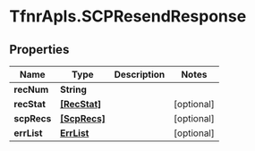 # TfnrApIs.SCPResendResponse

## Properties
Name | Type | Description | Notes
------------ | ------------- | ------------- | -------------
**recNum** | **String** |  | 
**recStat** | [**[RecStat]**](RecStat.md) |  | [optional] 
**scpRecs** | [**[ScpRecs]**](ScpRecs.md) |  | [optional] 
**errList** | [**ErrList**](ErrList.md) |  | [optional] 


